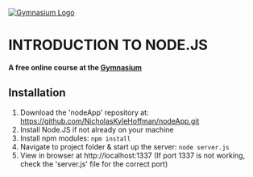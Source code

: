 [![Gymnasium Logo](https://gymnasium.github.io/cms/img/gymnasium-logo-gray.svg)](http://thegymnasium.com)

# INTRODUCTION TO NODE.JS

**A free online course at the [Gymnasium](http://thegymnasium.com)**

## Installation
1. Download the 'nodeApp' repository at: https://github.com/NicholasKyleHoffman/nodeApp.git
2. Install Node.JS if not already on your machine
3. Install npm modules: `npm install`
4. Navigate to project folder & start up the server: `node server.js`
5. View in browser at http://localhost:1337 (If port 1337 is not working, check the 'server.js' file for the correct port)
